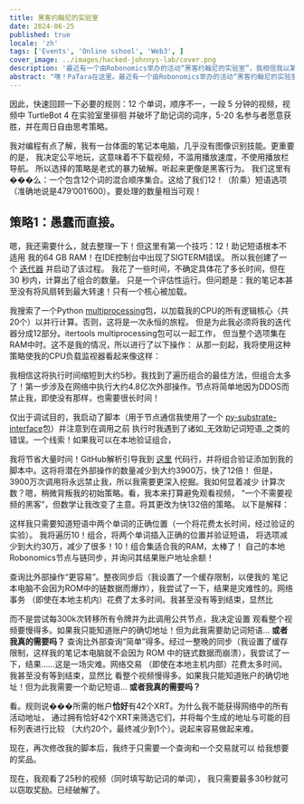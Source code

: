 ```yaml
---
title: 黑客约翰尼的实验室
date: 2024-06-25
published: true
locale: 'zh'
tags: ['Events', 'Online school', 'Web3', ]
cover_image: ../images/hacked-johnnys-lab/cover.png
description: '最近有一个由Robonomics举办的活动“黑客约翰尼的实验室”，我相信我以某种方式黑进去了！除了第一次由于规则误解而输掉之外，我参加的每一轮我都赢了，这里是一个简短的“如何”故事。'
abstract: "嘿！PaTara在这里。最近有一个由Robonomics举办的活动“黑客约翰尼的实验室”，我相信我以某种方式黑进去了！除了第一次由于规则误解而输掉之外，我参加的每一轮我都赢了，这里是一个简短的“如何”故事。 "
---
```


因此，快速回顾一下必要的规则：12 个单词，顺序不一，一段 5 分钟的视频，视频中 TurtleBot 4 在实验室里徘徊
并破坏了助记词的词序，5-20 名参与者愿意获胜，并在周日自由思考策略。

<rb-image zoom src="hacked-johnnys-lab/0.png" alt="Game Interface" />

我对编程有点了解，我有一台体面的笔记本电脑，几乎没有图像识别技能。更重要的是， 
我决定公平地玩，这意味着不下载视频，不滥用播放速度，不使用播放栏导航。 
所以选择的策略是老式的暴力破解。听起来更像是黑客行为。
我们这里有���么：一个包含12个词的混合顺序集合。这给了我们12！（阶乘）短语选项 
（准确地说是479’001’600）。要处理的数量相当可观！


## 策略1：愚蠢而直接。

嗯，我还需要什么，就去整理一下！但这里有第一个技巧：12！助记短语根本不适用 
我的64 GB RAM！在IDE控制台中出现了SIGTERM错误。 
所以我创建了一个 [迭代器](https://docs.python.org/3/library/itertools.html#itertools.permutations) 并启动了该过程。
我花了一些时间，不确定具体花了多长时间，但在 30 秒内，计算出了组合的数量。
只是一个评估性运行。但问题是：我的笔记本甚至没有将风扇转到最大转速！只有一个核心被加载。 

我搜索了一个Python [multiprocessing](https://docs.python.org/3/library/multiprocessing.html)包，以加载我的CPU的所有逻辑核心（共20个）以并行计算。否则，这将是一次永恒的旅程。 
但是为此我必须将我的迭代器分成12部分。itertools multiprocessing包可以一起工作， 
但当整个选项集在RAM中时。这不是我的情况，所以进行了以下操作： 
从那一刻起，我将使用这种策略使我的CPU负载监视器看起来像这样：

<rb-image zoom src="hacked-johnnys-lab/1.png" alt="Parallelizing"/>


我相信这将执行时间缩短到大约5秒。我找到了遍历组合的最佳方法，但组合太多了！第一步涉及在网络中执行大约4.8亿次外部操作。节点将简单地因为DDOS而禁止我，即使没有那样，也需要很长时间！

<rb-image zoom src="hacked-johnnys-lab/1_1.png" alt="CPU Load"/>


仅出于调试目的，我启动了脚本（用于节点通信我使用了一个 
[py-substrate-interface](https://pypi.org/project/substrate-interface/1.0.3/)包）并注意到在调用之前 
执行时我遇到了诸如_无效助记词短语_之类的错误。一个线索！如果我可以在本地验证组合，

<rb-image zoom src="hacked-johnnys-lab/2.png" alt="1st Attempt"/>


我将节省大量时间！GitHub解析引导我到 
[这里](https://github.com/polkascan/py-substrate-interface/blob/master/substrateinterface/keypair.py#L170) 
代码行，并将组合验证添加到我的脚本中。这将将潜在外部操作的数量减少到大约3900万，快了12倍！ 
但是，3900万次调用将永远禁止我，所以我需要更深入挖掘。我如何显着减少 
计算次数？嗯，稍微背叛我的初始策略。看，我本来打算避免观看视频， 
“一个不需要视频的黑客”，但数学让我改变了主意。将其更改为快132倍的策略。
以下是解释：

<rb-image zoom src="hacked-johnnys-lab/3.png" alt="2nd Attempt"/>


这样我只需要知道短语中两个单词的正确位置（一个将花费太长时间，经过验证的实验）。 
我将遍历10！组合，将两个单词插入正确的位置并验证短语， 
将选项减少到大约30万，减少了很多！10！组合集适合我的RAM，太棒了！ 
自己的本地Robonomics节点与链同步，并询问其结果账户地址余额！

<rb-image zoom src="hacked-johnnys-lab/4.png" alt="2 Words Insertion"/>


查询比外部操作“更容易”。整夜同步后（我设置了一个缓存限制，以便我的 
笔记本电脑不会因为ROM中的链数据而爆炸），我尝试了一下，结果是灾难性的。网络事务 
（即使在本地主机内）花费了太多时间。我甚至没有等到结束，显然比

<rb-image zoom src="hacked-johnnys-lab/5.png" alt="3rd Attempt"/>


而不是尝试每300k次转移所有令牌并为此调用公共节点，我决定设置 
观看整个视频要慢得多。如果我只能知道账户的确切地址！但为此我需要助记词短语... **或者我真的需要吗？** 
查询比外部查询“简单”得多。经过一整晚的同步（我设置了缓存限制，这样我的笔记本电脑就不会因为 ROM 中的链式数据而崩溃），我尝试了一下，结果……这是一场灾难。网络交易
（即使在本地主机内部）花费太多时间。我甚至没有等到结束，显然比 
看整个视频慢得多。如果我只能知道账户的确切地址！但为此我需要一个助记短语... **或者我真的需要吗？**

看。规则说���所需的帐户**恰好**有42个XRT。为什么我不能获得网络中的所有活动地址，
通过拥有恰好42个XRT来筛选它们，并将每个生成的地址与可能的目标列表进行比较 
（大约20个，最终减少到1个）。说起来容易做起来难。 

现在，再次修改我的脚本后，我终于只需要一个查询和一个交易就可以 
给我想要的奖品。

<rb-image zoom src="hacked-johnnys-lab/6.png" alt="4th Attempt"/>


现在，我观看了25秒的视频（同时填写助记词的单词）， 
我只需要最多30秒就可以窃取奖励。已经破解了。

<rb-image zoom src="hacked-johnnys-lab/7.png" alt="Discord Bot Notification"/>



